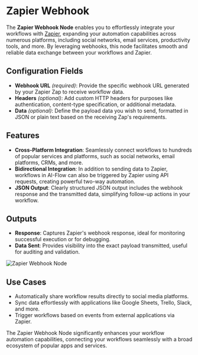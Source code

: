 # Zapier Webhook

The **Zapier Webhook Node** enables you to effortlessly integrate your workflows with [Zapier](https://zapier.com/), expanding your automation capabilities across numerous platforms, including social networks, email services, productivity tools, and more. By leveraging webhooks, this node facilitates smooth and reliable data exchange between your workflows and Zapier.

## Configuration Fields

- **Webhook URL** _(required)_: Provide the specific webhook URL generated by your Zapier Zap to receive workflow data.
- **Headers** _(optional)_: Add custom HTTP headers for purposes like authentication, content-type specification, or additional metadata.
- **Data** _(optional)_: Define the payload data you wish to send, formatted in JSON or plain text based on the receiving Zap's requirements.

## Features

- **Cross-Platform Integration**: Seamlessly connect workflows to hundreds of popular services and platforms, such as social networks, email platforms, CRMs, and more.
- **Bidirectional Integration**: In addition to sending data to Zapier, workflows in AI-Flow can also be triggered by Zapier using API requests, creating powerful two-way automation.
- **JSON Output**: Clearly structured JSON output includes the webhook response and the transmitted data, simplifying follow-up actions in your workflow.

## Outputs

- **Response**: Captures Zapier's webhook response, ideal for monitoring successful execution or for debugging.
- **Data Sent**: Provides visibility into the exact payload transmitted, useful for auditing and validation.

![Zapier Webhook Node](/img/page-images/zapier-webhook.png)

## Use Cases

- Automatically share workflow results directly to social media platforms.
- Sync data effortlessly with applications like Google Sheets, Trello, Slack, and more.
- Trigger workflows based on events from external applications via Zapier.

The Zapier Webhook Node significantly enhances your workflow automation capabilities, connecting your workflows seamlessly with a broad ecosystem of popular apps and services.
